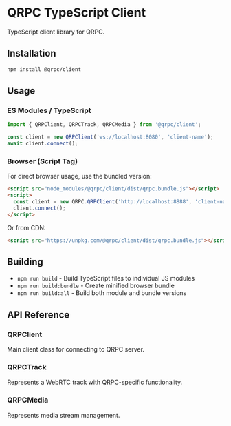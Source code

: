 # QRPC TypeScript Client

TypeScript client library for QRPC.

## Installation

```bash
npm install @qrpc/client
```

## Usage

### ES Modules / TypeScript

```typescript
import { QRPClient, QRPCTrack, QRPCMedia } from '@qrpc/client';

const client = new QRPClient('ws://localhost:8080', 'client-name');
await client.connect();
```

### Browser (Script Tag)

For direct browser usage, use the bundled version:

```html
<script src="node_modules/@qrpc/client/dist/qrpc.bundle.js"></script>
<script>
  const client = new QRPC.QRPClient('http://localhost:8888', 'client-name');
  client.connect();
</script>
```

Or from CDN:
```html
<script src="https://unpkg.com/@qrpc/client/dist/qrpc.bundle.js"></script>
```

## Building

- `npm run build` - Build TypeScript files to individual JS modules
- `npm run build:bundle` - Create minified browser bundle
- `npm run build:all` - Build both module and bundle versions

## API Reference

### QRPClient

Main client class for connecting to QRPC server.

### QRPCTrack

Represents a WebRTC track with QRPC-specific functionality.

### QRPCMedia

Represents media stream management.

